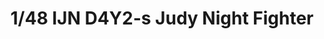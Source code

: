 ---
layout: product
title: "1/48 IJN D4Y2-s Judy Night Fighter"
price: "4700" 
desc: "Maketa"
img_path: "/assets/img/FB5.webp"
brand: "FineMolds"
available: false
special_offer: false
new: false
soon: false
cat: "010000"
subcat: "015900"
subsubcat: "0N/A"
sifra: "FB5"
popular: false
spec: false
---